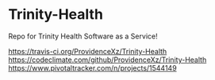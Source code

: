 # Trinity-Health
Repo for Trinity Health Software as a Service!

https://travis-ci.org/ProvidenceXz/Trinity-Health
https://codeclimate.com/github/ProvidenceXz/Trinity-Health
https://www.pivotaltracker.com/n/projects/1544149